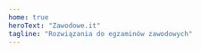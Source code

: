 ```yaml
---
home: true
heroText: "Zawodowe.it"
tagline: "Rozwiązania do egzaminów zawodowych"
---
```


<Actions/>
